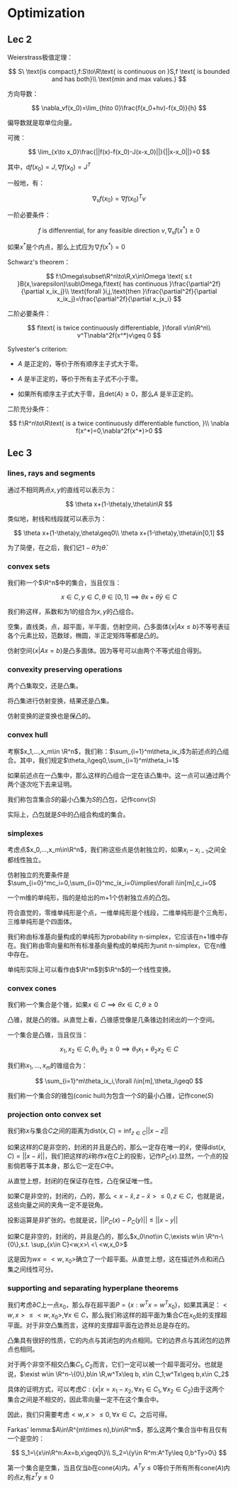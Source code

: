 # Optimization

## Lec 2

Weierstrass极值定理：

$$
S\ \text{is compact},f:S\to\R\text{ is continuous on }S,f \text{ is bounded and has both}\\
\text{min and max values.}
$$

方向导数：

$$
\nabla_vf(x_0)=\lim_{h\to 0}\frac{f(x_0+hv)-f(x_0)}{h}
$$

偏导数就是取单位向量。

可微：

$$
\lim_{x\to x_0}\frac{||f(x)-f(x_0)-J(x-x_0)||}{||x-x_0||}=0
$$

其中，$\text{d}f(x_0)=J,\nabla f(x_0)=J^T$

一般地，有：

$$
\nabla_vf(x_0)=\nabla f(x_0)^Tv
$$

一阶必要条件：

$$
f\text{ is diffenrential, }\text{for any feasible direction }v,\nabla_v f(x^*)\geq 0
$$

如果$x^*$是个内点，那么上式应为$\nabla f(x^*)=0$

Schwarz's theorem：

$$
f:\Omega\subset\R^n\to\R,x\in\Omega \text{ s.t }B(x,\varepsilon)\sub\Omega,f\text{ has continuous }\frac{\partial^2f}{\partial x_ix_j}\\
\text{forall }i,j,\text{then }\frac{\partial^2f}{\partial x_ix_j}=\frac{\partial^2f}{\partial x_jx_i}
$$

二阶必要条件：

$$
f\text{ is twice continuously differentiable, }\forall v\in\R^n\\
v^T\nabla^2f(x^*)v\geq 0
$$

Sylvester's criterion:

- $A$ 是正定的，等价于所有顺序主子式大于零。

- $A$ 是半正定的，等价于所有主子式不小于零。

- 如果所有顺序主子式大于零，且$\text{det}(A)\geq0$，那么$A$ 是半正定的。

二阶充分条件：

$$
f:\R^n\to\R\text{ is a twice continuously differentiable function, }\\
\nabla f(x^*)=0,\nabla^2f(x^*)>0
$$

## Lec 3

### lines, rays and segments

通过不相同两点$x,y$的直线可以表示为：

$$
\theta x+(1-\theta)y,\theta\in\R
$$

类似地，射线和线段就可以表示为：

$$
\theta x+(1-\theta)y,\theta\geq0\\
\theta x+(1-\theta)y,\theta\in[0,1]
$$

为了简便，在之后，我们记$1-\theta$为$\bar\theta$.

### convex sets

我们称一个$\R^n$中的集合，当且仅当：

$$
x\in C,y\in C,\theta\in[0,1]\implies\theta x+\bar\theta y\in C
$$

我们称这样，系数和为1的组合为$x,y$的凸组合。

空集，直线类，点，超平面，半平面，仿射空间，凸多面体$\{x|Ax\leq b\}$不等号表征各个元素比较，范数球，椭圆，半正定矩阵等都是凸的。

仿射空间$\{x|Ax=b\}$是凸多面体。因为等号可以由两个不等式组合得到。

### convexity preserving operations

两个凸集取交，还是凸集。

将凸集进行仿射变换，结果还是凸集。

仿射变换的逆变换也是保凸的。

### convex hull

考察$x_1,...,x_m\in \R^n$，我们称：$\sum_{i=1}^m\theta_ix_i$为前述点的凸组合。其中，我们规定$\theta_i\geq0,\sum_{i=1}^m\theta_i=1$

如果前述点在一凸集中，那么这样的凸组合一定在该凸集中。这一点可以通过两个两个逐次吃下去来证明。

我们称包含集合$S$的最小凸集为$S$的凸包，记作$\text{conv}(S)$

实际上，凸包就是$S$中的凸组合构成的集合。

### simplexes

考虑点$x_0,...,x_m\in\R^n$，我们称这些点是仿射独立的，如果$x_i-x_{i-1}$之间全都线性独立。

仿射独立的充要条件是$\sum_{i=0}^mc_i=0,\sum_{i=0}^mc_ix_i=0\implies\forall i\in[m],c_i=0$

一个m维的单纯形，指的是给出的m+1个仿射独立点的凸包。

符合直觉的，零维单纯形是个点，一维单纯形是个线段，二维单纯形是个三角形，三维单纯形是个四面体。

我们称由标准基向量构成的单纯形为probability n-simplex，它应该在n+1维中存在。我们称由零向量和所有标准基向量构成的单纯形为unit n-simplex，它在n维中存在。

单纯形实际上可以看作由$\R^m$到$\R^n$的一个线性变换。

### convex cones

我们称一个集合是个锥，如果$x\in C\implies\theta x\in C,\theta\geq0$

凸锥，就是凸的锥。从直觉上看，凸锥感觉像是几条锥边封闭出的一个空间。

一个集合是凸锥，当且仅当：

$$
x_1,x_2\in C,\theta_1,\theta_2\geq0\implies \theta_1x_1+\theta_2x_2\in C
$$

我们称$x_1,...,x_m$的锥组合为：

$$
\sum_{i=1}^m\theta_ix_i,\forall i\in[m],\theta_i\geq0
$$

我们称一个集合$S$的锥包(conic hull)为包含一个$S$的最小凸锥，记作$\text{cone}(S)$

### projection onto convex set

我们称$x$与集合$C$之间的距离为$\text{dist}(x,C)=\inf_{z\in C}||x-z||$

如果这样的$C$是非空的，封闭的并且是凸的，那么一定存在唯一的$\hat x$，使得$\text{dist}(x,C)=||x-\hat x||$，我们把这样的$\hat x$称作$x$在$C$上的投影，记作$P_C(x)$.显然，一个点的投影倘若等于其本身，那么它一定在$C$中。

从直觉上想，封闭的在保证存在性，凸在保证唯一性。

如果$C$是非空的，封闭的，凸的，那么$<x-\hat x,z-\hat x>\leq 0,z\in C$，也就是说，这些向量之间的夹角一定不是锐角。

投影运算是非扩张的。也就是说，$||P_C(x)-P_C(y)||\leq||x-y||$

如果C是非空的，封闭的，并且是凸的，那么$x_0\not\in C,\exists w\in \R^n-\{0\},s.t. \sup_{x\in C}<w,x>\ <\ <w,x_0>$

这是因为$wx=<w,x_0>$确立了一个超平面。从直觉上想，这在描述外点和闭凸集之间线性可分。

### supporting and separating hyperplane theorems

我们考虑$\partial C$上一点$x_0$，那么存在超平面$P=\{x:w^Tx=w^Tx_0\}$，如果其满足：$<w,x>\leq<w,x_0>,\forall x\in C$，那么我们称这样的超平面为集合$C$在$x_0$处的支撑超平面。对于非空凸集而言，这样的支撑超平面在边界处总是存在的。

凸集具有很好的性质，它的内点与其闭包的内点相同。它的边界点与其闭包的边界点也相同。

对于两个非空不相交凸集$C_1,C_2$而言，它们一定可以被一个超平面可分。也就是说，$\exist w\in \R^n-\{0\},b\in \R,w^Tx\leq b, x\in C_1;w^Tx\geq b,x\in C_2$

具体的证明方式，可以考虑$C:\{x|x=x_1-x_2,\forall x_1\in C_1,\forall x_2\in C_2\}$由于这两个集合之间是不相交的，因此零向量一定不在这个集合中。

因此，我们只需要考虑$<w,x>\leq 0,\forall x\in C$。之后可得。

Farkas' lemma:$A\in\R^{m\times n},b\in\R^m$，那么这两个集合当中有且仅有一个是空的：

$$
S_1=\{x\in\R^n:Ax=b,x\geq0\}\\
S_2=\{y\in R^m:A^Ty\leq 0,b^Ty>0\}
$$

第一个集合是空集，当且仅当$b$在$\text{cone}(A)$内。$A^Ty\leq 0$等价于所有所有$\text{cone}(A)$内的点$z$,有$z^Ty\leq 0$
